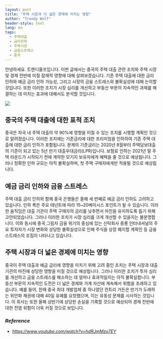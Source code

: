 ```yaml
---
layout: post
title: "주택 시장과 더 넓은 경제에 미치는 영향"
author: "Trendy Wolf"
header-style: text
lang: en
tags:
  - 주택대출
  - 금리인하
  - 주택시장
  - 금융스트레스
  - 중국
---
```


안녕하세요. 트렌디울프입니다. 이번 글에서는 중국의 주택 대출 관련 조치와 주택 시장 및 경제 전반에 미칠 잠재적 영향에 대해 살펴보겠습니다. 기존 주택 대출에 대한 금리 인하와 예금 금리 인하 가능성, 그리고 시장의 금융 스트레스와 불확실성에 대해 논의할 것입니다. 또한 이러한 조치가 시장 심리를 개선하고 부동산 부문의 지속적인 과제를 해결하는 데 미치는 효과에 대해서도 분석할 것입니다.

<img
    src="https://i.ytimg.com/vi/hdRJmMzo7EY/hqdefault.jpg"
/>


## 중국의 주택 대출에 대한 표적 조치
중국은 자국 내 주택 대출의 약 90%에 영향을 미칠 수 있는 조치를 시행할 계획인 것으로 알려졌습니다. 이러한 조치에는 기준금리에 대한 프리미엄을 인하하여 기존 주택 대출에 대한 금리 인하가 포함됩니다. 문제의 기준금리는 2020년 8월부터 주택담보대출의 기준이 되고 있는 5년 만기 대출우대금리(LPR)입니다. 보험료 인하는 2021년 말 주택 라운드가 시작되기 전에 계약한 모기지 보유자에게 혜택을 줄 것으로 예상됩니다. 그러나 정확한 인하 규모는 아직 불확실하며, 첫 주택 구매자에게만 적용될 것으로 예상됩니다.

## 예금 금리 인하와 금융 스트레스
주택 대출 금리 인하와 함께 중국 은행들은 올해 세 번째로 예금 금리 인하도 고려하고 있습니다. 인하 폭은 주요 테넌트에 따라 15~20베이시스 포인트가 될 수 있습니다. 이러한 움직임은 대출 기관이 주택 구매자의 금리를 낮추면서 마진을 유지하도록 돕기 위해 고안되었습니다. 그러나 이러한 조치가 시장 심리를 크게 개선할 수 있을지는 불분명합니다. 이와 동시에 중국 그림자 금융 위기의 중심에 있는 신탁회사 중롱 인터내셔널의 주요 투자자가 시장 변화와 상당한 불확실성으로 인해 주식을 상장 폐지할 계획인 등 금융 스트레스의 조짐이 나타나고 있습니다.

## 주택 시장과 더 넓은 경제에 미치는 영향
중국이 주택 대출과 예금 금리에 영향을 미치기 위해 고려 중인 조치는 주택 시장과 대출 기관의 마진에 상당한 영향을 미칠 것으로 예상됩니다. 그러나 이러한 조치가 투자 심리를 개선하고 금융 스트레스를 해소하는 데 얼마나 효과적일지는 아직 불확실합니다. 부동산 부문의 지속적인 도전은 더 넓은 경제와 가계 자산에 계속해서 위험을 초래하고 있습니다. 예를 들어, 한때 중국 최대 개발업체 중 하나였던 컨트리 가든은 만기가 도래하는 위안화 채권에 대해 40일 유예를 요청했으며, 이는 유동성 문제를 시사하는 것입니다. 이 회사는 또한 올해 상반기에 상당한 손실을 기록할 것으로 예상되어 경제 전반에 대한 전염 위험이 더욱 커질 것으로 보입니다.


### _Reference_
- _https://www.youtube.com/watch?v=hdRJmMzo7EY_

